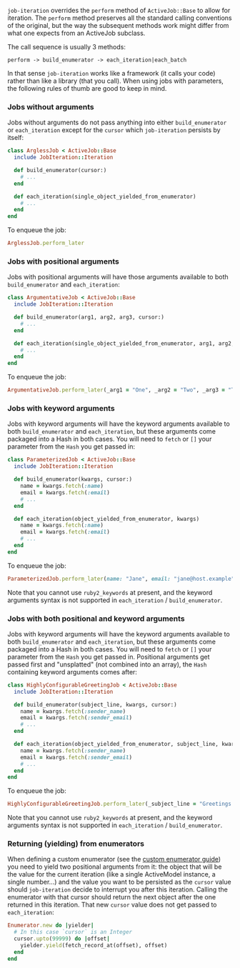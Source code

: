 `job-iteration` overrides the `perform` method of `ActiveJob::Base` to allow for iteration. The `perform` method preserves all the standard calling conventions of the original, but the way the subsequent methods work might differ from what one expects from an ActiveJob subclass.

The call sequence is usually 3 methods:

`perform -> build_enumerator -> each_iteration|each_batch`

In that sense `job-iteration` works like a framework (it calls your code) rather than like a library (that you call). When using jobs with parameters, the following rules of thumb are good to keep in mind.

### Jobs without arguments

Jobs without arguments do not pass anything into either `build_enumerator` or `each_iteration` except for the `cursor` which `job-iteration` persists by itself:

```ruby
class ArglessJob < ActiveJob::Base
  include JobIteration::Iteration

  def build_enumerator(cursor:)
    # ...
  end

  def each_iteration(single_object_yielded_from_enumerator)
    # ...
  end
end
```

To enqueue the job:

```ruby
ArglessJob.perform_later
```

### Jobs with positional arguments

Jobs with positional arguments will have those arguments available to both `build_enumerator` and `each_iteration`:

```ruby
class ArgumentativeJob < ActiveJob::Base
  include JobIteration::Iteration

  def build_enumerator(arg1, arg2, arg3, cursor:)
    # ...
  end

  def each_iteration(single_object_yielded_from_enumerator, arg1, arg2, arg3)
    # ...
  end
end
```

To enqueue the job:

```ruby
ArgumentativeJob.perform_later(_arg1 = "One", _arg2 = "Two", _arg3 = "Three")
```

### Jobs with keyword arguments

Jobs with keyword arguments will have the keyword arguments available to both `build_enumerator` and `each_iteration`, but these arguments come packaged into a Hash in both cases. You will need to `fetch` or `[]` your parameter from the `Hash` you get passed in:

```ruby
class ParameterizedJob < ActiveJob::Base
  include JobIteration::Iteration

  def build_enumerator(kwargs, cursor:)
    name = kwargs.fetch(:name)
    email = kwargs.fetch(:email)
    # ...
  end

  def each_iteration(object_yielded_from_enumerator, kwargs)
    name = kwargs.fetch(:name)
    email = kwargs.fetch(:email)
    # ...
  end
end
```

To enqueue the job:

```ruby
ParameterizedJob.perform_later(name: "Jane", email: "jane@host.example")
```

Note that you cannot use `ruby2_keywords` at present, and the keyword arguments syntax is not supported in `each_iteration` / `build_enumerator`.

### Jobs with both positional and keyword arguments

Jobs with keyword arguments will have the keyword arguments available to both `build_enumerator` and `each_iteration`, but these arguments come packaged into a Hash in both cases. You will need to `fetch` or `[]` your parameter from the `Hash` you get passed in. Positional arguments get passed first and "unsplatted" (not combined into an array), the `Hash` containing keyword arguments comes after:

```ruby
class HighlyConfigurableGreetingJob < ActiveJob::Base
  include JobIteration::Iteration

  def build_enumerator(subject_line, kwargs, cursor:)
    name = kwargs.fetch(:sender_name)
    email = kwargs.fetch(:sender_email)
    # ...
  end

  def each_iteration(object_yielded_from_enumerator, subject_line, kwargs)
    name = kwargs.fetch(:sender_name)
    email = kwargs.fetch(:sender_email)
    # ...
  end
end
```

To enqueue the job:

```ruby
HighlyConfigurableGreetingJob.perform_later(_subject_line = "Greetings everybody!", sender_name: "Jane", sender_email: "jane@host.example")
```

Note that you cannot use `ruby2_keywords` at present, and the keyword arguments syntax is not supported in `each_iteration` / `build_enumerator`.

### Returning (yielding) from enumerators

When defining a custom enumerator (see the [custom enumerator guide](custom-enumerator.md)) you need to yield two positional arguments from it: the object that will be the value for the current iteration (like a single ActiveModel instance, a single number...) and the value you want to be persisted as the `cursor` value should `job-iteration` decide to interrupt you after this iteration. Calling the enumerator with that cursor should return the next object after the one returned in this iteration. That new `cursor` value does not get passed to `each_iteration`:

```ruby
Enumerator.new do |yielder|
  # In this case `cursor` is an Integer
  cursor.upto(99999) do |offset|
    yielder.yield(fetch_record_at(offset), offset)
  end
end
```
